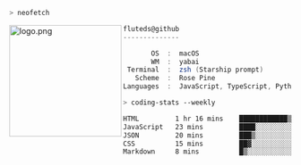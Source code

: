 ```zsh
> neofetch
```

<!--img align="left" src="https://github.com/fluteds.png" alt="logo.png" width="200"/>-->
<img align="left" src="https://external-content.duckduckgo.com/iu/?u=https%3A%2F%2F78.media.tumblr.com%2F975fca5f82161b190efdcaa05ffbd4ec%2Ftumblr_p6q6m9TJF01x3p3jmo1_500.png&f=1&nofb=1" alt="logo.png" width="200"/>

```csharp
fluteds@github
--------------

       OS  :  macOS
       WM  :  yabai
 Terminal  :  zsh (Starship prompt)  
   Scheme  :  Rose Pine  
Languages  :  JavaScript, TypeScript, Python, HTML, CSS  

```

```zsh
> coding-stats --weekly
```

<!--START_SECTION:waka-->

```txt
HTML         1 hr 16 mins    ████████████▒░░░░░░░░░░░░   49.83 %
JavaScript   23 mins         ████░░░░░░░░░░░░░░░░░░░░░   15.39 %
JSON         20 mins         ███▒░░░░░░░░░░░░░░░░░░░░░   13.50 %
CSS          15 mins         ██▓░░░░░░░░░░░░░░░░░░░░░░   10.33 %
Markdown     8 mins          █▒░░░░░░░░░░░░░░░░░░░░░░░   05.67 %
```

<!--END_SECTION:waka-->
